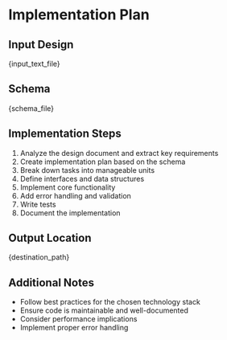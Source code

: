 # Implementation Plan

## Input Design

{input_text_file}

## Schema

{schema_file}

## Implementation Steps

1. Analyze the design document and extract key requirements
2. Create implementation plan based on the schema
3. Break down tasks into manageable units
4. Define interfaces and data structures
5. Implement core functionality
6. Add error handling and validation
7. Write tests
8. Document the implementation

## Output Location

{destination_path}

## Additional Notes

- Follow best practices for the chosen technology stack
- Ensure code is maintainable and well-documented
- Consider performance implications
- Implement proper error handling
